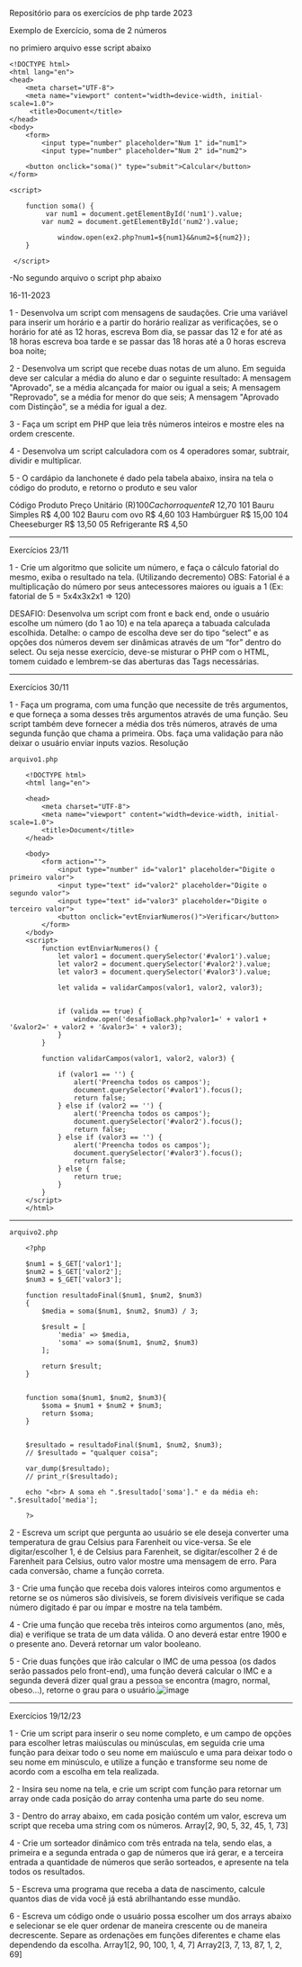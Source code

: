 Repositório para os exercícios de php tarde 2023

Exemplo de Exercício, soma de 2 números

no primiero arquivo esse script abaixo

    <!DOCTYPE html>
    <html lang="en">
    <head>
        <meta charset="UTF-8">
        <meta name="viewport" content="width=device-width, initial-scale=1.0">
         <title>Document</title>
    </head>
    <body>
        <form>
            <input type="number" placeholder="Num 1" id="num1">
            <input type="number" placeholder="Num 2" id="num2">

        <button onclick="soma()" type="submit">Calcular</button>
    </form>

    <script>

        function soma() {
             var num1 = document.getElementById('num1').value;
            var num2 = document.getElementById('num2').value;

                window.open(ex2.php?num1=${num1}&&num2=${num2});
        }

     </script>
</body>
</html>

-No segundo arquivo o script php abaixo

<?php
$num1 = $_GET['num1'];
$num2 = $_GET['num2'];
$result = 0;

$result = $num1 + $num2;

if ($result) {
    echo "O resultado eh: $result";
}
?>

16-11-2023

1 - Desenvolva um script com mensagens de saudações. Crie uma variável para inserir um horário e a partir do horário realizar as verificações, se o horário for até as 12 horas, escreva Bom dia, se passar das 12 e for até as 18 horas escreva boa tarde e se passar das 18 horas até a 0 horas escreva boa noite;

2 - Desenvolva um script que recebe duas notas de um aluno. Em seguida deve ser calcular a média do aluno e dar o seguinte resultado: A mensagem "Aprovado", se a média alcançada for maior ou igual a seis; A mensagem "Reprovado", se a média for menor do que seis; A mensagem "Aprovado com Distinção", se a média for igual a dez.

3 - Faça um script em PHP que leia três números inteiros e mostre eles na ordem crescente.

4 - Desenvolva um script calculadora com os 4 operadores somar, subtrair, dividir e multiplicar.

5 - O cardápio da lanchonete é dado pela tabela abaixo, insira na tela o código do produto, e retorno o produto e seu valor

Código Produto Preço Unitário (R$)
100 Cachorro quente R$ 12,70
101 Bauru Simples R$ 4,00
102 Bauru com ovo R$ 4,60
103 Hambúrguer R$ 15,00
104 Cheeseburger R$ 13,50
05 Refrigerante R$ 4,50

-----------------------------------------------------------------------
Exercícios 23/11

1 - Crie um algoritmo que solicite um número, e faça o cálculo fatorial do mesmo, exiba o resultado na tela. (Utilizando decremento)
OBS: Fatorial é a multiplicação do número por seus antecessores   maiores ou iguais a 1 (Ex: fatorial de 5 = 5x4x3x2x1 => 120)

DESAFIO:
Desenvolva um script com front e back end, onde o usuário escolhe um número (do 1 ao 10) e na tela apareça a tabuada calculada escolhida. Detalhe: o campo de escolha deve ser do tipo “select” e as opções dos números devem ser dinâmicas através de um “for” dentro do select. Ou seja nesse exercício, deve-se misturar o PHP com o HTML, tomem cuidado e lembrem-se das aberturas das Tags necessárias.

------------------------------------------------------------------------
Exercícios 30/11

1 - Faça um programa, com uma função que necessite de três argumentos, e que forneça a soma desses três argumentos através de uma função. Seu script também deve fornecer a média dos três números, através de uma segunda função que chama a primeira. Obs. faça uma validação para não deixar o usuário enviar inputs vazios.
Resolução

    arquivo1.php

        <!DOCTYPE html>
        <html lang="en">
        
        <head>
            <meta charset="UTF-8">
            <meta name="viewport" content="width=device-width, initial-scale=1.0">
            <title>Document</title>
        </head>
        
        <body>
            <form action="">
                <input type="number" id="valor1" placeholder="Digite o primeiro valor">
                <input type="text" id="valor2" placeholder="Digite o segundo valor">
                <input type="text" id="valor3" placeholder="Digite o terceiro valor">
                <button onclick="evtEnviarNumeros()">Verificar</button>
            </form>
        </body>
        <script>
            function evtEnviarNumeros() {
                let valor1 = document.querySelector('#valor1').value;
                let valor2 = document.querySelector('#valor2').value;
                let valor3 = document.querySelector('#valor3').value;
        
                let valida = validarCampos(valor1, valor2, valor3);
        
        
                if (valida == true) {
                    window.open('desafioBack.php?valor1=' + valor1 + '&valor2=' + valor2 + '&valor3=' + valor3);
                }
            }
        
            function validarCampos(valor1, valor2, valor3) {
        
                if (valor1 == '') {
                    alert('Preencha todos os campos');
                    document.querySelector('#valor1').focus();
                    return false;
                } else if (valor2 == '') {
                    alert('Preencha todos os campos');
                    document.querySelector('#valor2').focus();
                    return false;
                } else if (valor3 == '') {
                    alert('Preencha todos os campos');
                    document.querySelector('#valor3').focus();
                    return false;
                } else {
                    return true;
                }
            }
        </script>
        </html>
--------------------------------------------------------------
    arquivo2.php

        <?php 
        
        $num1 = $_GET['valor1'];
        $num2 = $_GET['valor2'];
        $num3 = $_GET['valor3'];
        
        function resultadoFinal($num1, $num2, $num3)
        {
            $media = soma($num1, $num2, $num3) / 3;
        
            $result = [
                'media' => $media,
                'soma' => soma($num1, $num2, $num3)
            ];
        
            return $result;
        }
        
        
        function soma($num1, $num2, $num3){
            $soma = $num1 + $num2 + $num3;
            return $soma;
        }
        
        
        $resultado = resultadoFinal($num1, $num2, $num3);
        // $resultado = "qualquer coisa";
        
        var_dump($resultado);
        // print_r($resultado);
        
        echo "<br> A soma eh ".$resultado['soma']." e da média eh: ".$resultado['media'];
        
        ?>


2 - Escreva um script que pergunta ao usuário se ele deseja converter uma temperatura de grau Celsius para Farenheit ou vice-versa. Se ele digitar/escolher 1, é de Celsius para Farenheit, se digitar/escolher 2 é de Farenheit para Celsius, outro valor mostre uma mensagem de erro. Para cada conversão, chame a função correta.

3 - Crie uma função que receba dois valores inteiros como argumentos e retorne se os números são divisíveis, se forem divisíveis verifique se cada número digitado é par ou ímpar e mostre na tela também.

4 - Crie uma função que receba três inteiros como argumentos (ano, mês, dia) e verifique se trata de um data válida. O ano deverá estar entre 1900 e o presente ano. Deverá retornar um valor booleano.

5 - Crie duas funções que irão calcular o IMC de uma pessoa (os dados serão passados pelo front-end), uma função deverá calcular o IMC e a segunda deverá dizer qual grau a pessoa se encontra (magro, normal, obeso…), retorne o grau para o usuário.![image](https://github.com/Kavalkievicz/exercicios-php-noite-2023-2/assets/100440256/f1594617-1933-489c-94c0-fe3597b8778d)

---------------------------------------------------------------
Exercícios 19/12/23

1 - Crie um script para inserir o seu nome completo, e um campo de opções para escolher letras maiúsculas ou minúsculas, em seguida crie uma função para deixar todo o seu nome em maiúsculo e uma para deixar todo o seu nome em minúsculo, e utilize a função e transforme seu nome de acordo com a escolha em tela realizada.

2 - Insira seu nome na tela, e crie um script com função para retornar um array onde cada posição do array contenha uma parte do seu nome.

3 - Dentro do array abaixo, em cada posição contém um valor, escreva um script que receba uma string com os números.
Array[2, 90, 5, 32, 45, 1, 73]

4 - Crie um sorteador dinâmico com três entrada na tela, sendo elas, a primeira e a segunda entrada o gap de números que irá gerar, e a terceira entrada a quantidade de números que serão sorteados, e apresente na tela todos os resultados.

5 - Escreva uma programa que receba a data de nascimento, calcule quantos dias de vida você já está abrilhantando esse mundão.

6 - Escreva um código onde o usuário possa escolher um dos arrays abaixo e selecionar se ele quer ordenar de maneira crescente ou de maneira decrescente. Separe as ordenações em funções diferentes e chame elas dependendo da escolha.
Array1[2, 90, 100, 1, 4, 7]
Array2[3, 7, 13, 87, 1, 2, 69]




